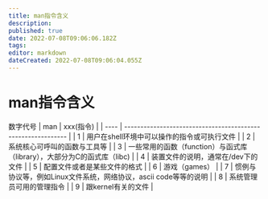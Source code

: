 ```yaml
---
title: man指令含义
description: 
published: true
date: 2022-07-08T09:06:06.182Z
tags: 
editor: markdown
dateCreated: 2022-07-08T09:06:04.055Z
---
```


# man指令含义
数字代号
| man  | xxx(指令)                                                    |
| ---- | ------------------------------------------------------------ |
| 1    | 用户在shell环境中可以操作的指令或可执行文件                  |
| 2    | 系统核心可呼叫的函数与工具等                                 |
| 3    | 一些常用的函数（function）与函式库（library），大部分为C的函式库（libc) |
| 4    | 装置文件的说明，通常在/dev下的文件                           |
| 5    | 配置文件或者是某些文件的格式                                 |
| 6    | 游戏（games）                                                |
| 7    | 惯例与协议等，例如Linux文件系统，网络协议，ascii code等等的说明 |
| 8    | 系统管理员可用的管理指令                                     |
| 9    | 跟kernel有关的文件                                           |